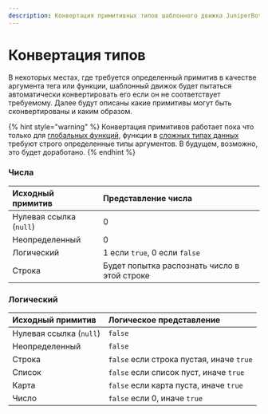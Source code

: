 ```yaml
---
description: Конвертация примитивных типов шаблонного движка JuniperBot
---
```


# Конвертация типов

В некоторых местах, где требуется определенный примитив в качестве аргумента тега или функции, шаблонный движок будет пытаться автоматически конвертировать его если он не соответствует требуемому. Далее будут описаны какие примитивы могут быть сконвертированы и каким образом.

{% hint style="warning" %}
Конвертация примитивов работает пока что только для [глобальных функций](../functions.md), функции в [сложных типах данных](../types.md) требуют строго определенные типы аргументов. В будущем, возможно, это будет доработано.
{% endhint %}

### Числа

| Исходный примитив | Представление числа |
| :--- | :--- |
| Нулевая ссылка \(`null`\) | 0 |
| Неопределенный | 0 |
| Логический | 1 если `true`, 0 если `false` |
| Строка | Будет попытка распознать число в этой строке |

### Логический

| Исходный примитив | Логическое представление |
| :--- | :--- |
| Нулевая ссылка \(`null`\) | `false` |
| Неопределенный | `false` |
| Строка | `false` если строка пустая, иначе `true` |
| Список | `false` если список пуст, иначе `true` |
| Карта | `false` если карта пуста, иначе `true` |
| Число | `false` если 0, иначе `true` |

